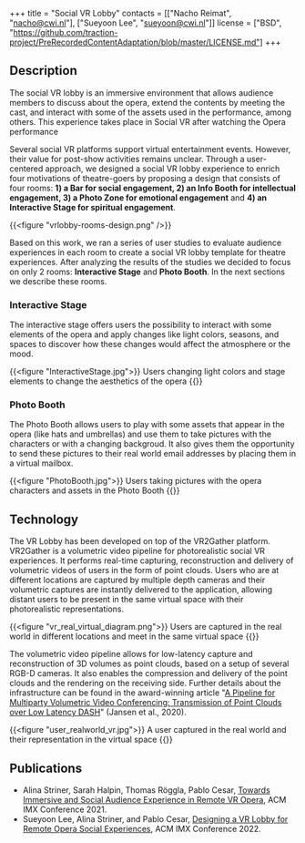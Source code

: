 +++
title = "Social VR Lobby"
contacts = [["Nacho Reimat", "nacho@cwi.nl"], ["Sueyoon Lee", "sueyoon@cwi.nl"]]
license = ["BSD", "https://github.com/traction-project/PreRecordedContentAdaptation/blob/master/LICENSE.md"]
+++

## Description
The social VR lobby is an immersive environment that allows audience members to discuss about the opera, extend the contents by meeting the cast, and interact with some of the assets used in the performance, among others. This experience takes place in Social VR after watching the Opera performance

Several social VR platforms support virtual entertainment events. However, their
value for post-show activities remains unclear. Through a user-centered
approach, we designed a social VR lobby experience to enrich four motivations
of theatre-goers by proposing a design that consists of four rooms: **1) a Bar
for social engagement, 2) an Info Booth for intellectual engagement, 3) a Photo
Zone for emotional engagement** and **4) an Interactive Stage for spiritual engagement**.

{{<figure "vrlobby-rooms-design.png" />}}

Based on this work, we ran a series of user studies to evaluate audience
experiences in each room to create a social VR lobby template for theatre
experiences. After analyzing the results of the studies we decided to focus on
only 2 rooms: **Interactive Stage** and **Photo Booth**. In the next sections we describe these rooms.

### Interactive Stage

The interactive stage offers users the possibility to interact with some
elements of the opera and apply changes like light colors, seasons, and spaces
to discover how these changes would affect the atmosphere or the mood.

{{<figure "InteractiveStage.jpg">}}
  Users changing light colors and stage elements to change the aesthetics of the opera
{{</figure>}}

### Photo Booth

The Photo Booth allows users to play with some assets that appear in the opera
(like hats and umbrellas) and use them to take pictures with the characters or
with a changing backgroud. It also gives them the opportunity to send these
pictures to their real world email addresses by placing them in a virtual
mailbox.

{{<figure "PhotoBooth.jpg">}}
  Users taking pictures with the opera characters and assets in the Photo Booth
{{</figure>}}

## Technology

The VR Lobby has been developed on top of the VR2Gather platform. VR2Gather is
a volumetric video pipeline for photorealistic social VR experiences. It
performs real-time capturing, reconstruction and delivery of volumetric videos
of users in the form of point clouds. Users who are at different locations are
captured by multiple depth cameras and their volumetric captures are instantly
delivered to the application, allowing distant users to be present in the same
virtual space with their photorealistic representations.

{{<figure "vr_real_virtual_diagram.png">}}
  Users are captured in the real world in different locations and meet in the same virtual space
{{</figure>}}

The volumetric video pipeline allows for low-latency capture and reconstruction
of 3D volumes as point clouds, based on a setup of several RGB-D cameras. It
also enables the compression and delivery of the point clouds and the rendering
on the receiving side. Further details about the infrastructure can be found in
the award-winning article "[A Pipeline for Multiparty Volumetric Video Conferencing: Transmission of Point Clouds over Low Latency DASH](https://doi.org/10.1145/3339825.3393578)" (Jansen et al., 2020).

{{<figure "user_realworld_vr.jpg">}}
  A user captured in the real world and their representation in the virtual space
{{</figure>}}

## Publications

- Alina Striner, Sarah Halpin, Thomas Röggla, Pablo Cesar, [Towards Immersive and Social Audience Experience in Remote VR Opera](https://dl.acm.org/doi/abs/10.1145/3452918.3465490), ACM IMX Conference 2021.
- Sueyoon Lee, Alina Striner, and Pablo Cesar, [Designing a VR Lobby for Remote Opera Social Experiences](https://dl.acm.org/doi/abs/10.1145/3505284.3532980), ACM IMX Conference 2022.
